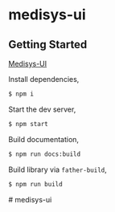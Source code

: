 # medisys-ui

## Getting Started

[Medisys-UI](https://medisysinnovation.github.io/medisys-ui/)

Install dependencies,

```bash
$ npm i
```

Start the dev server,

```bash
$ npm start
```

Build documentation,

```bash
$ npm run docs:build
```

Build library via `father-build`,

```bash
$ npm run build
```

#   m e d i s y s - u i 
 
 
